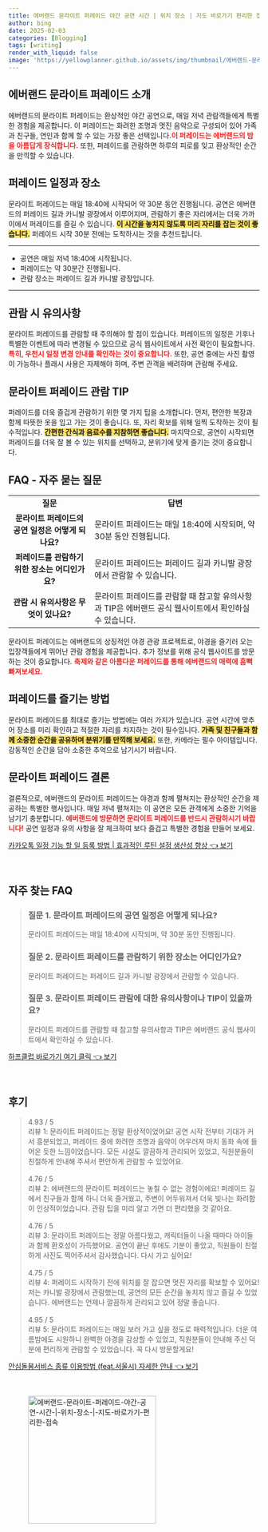 ```yaml
---
title: 에버랜드 문라이트 퍼레이드 야간 공연 시간 | 위치 장소 | 지도 바로가기 편리한 접속
author: bing
date: 2025-02-03
categories: [Blogging]
tags: [writing]
render_with_liquid: false
image: 'https://yellowplanner.github.io/assets/img/thumbnail/에버랜드-문라이트-퍼레이드-야간-공연-시간-|-위치-장소-|-지도-바로가기-편리한-접속.webp'
---
```



<h2 id='에버랜드 문라이트 퍼레이드 소개'>에버랜드 문라이트 퍼레이드 소개</h2>

<p>에버랜드의 문라이트 퍼레이드는 환상적인 야간 공연으로, 매일 저녁 관람객들에게 특별한 경험을 제공합니다. 이 퍼레이드는 화려한 조명과 멋진 음악으로 구성되어 있어 가족과 친구들, 연인과 함께 할 수 있는 가장 좋은 선택입니다.<b><span style="color: #ee2323;">이 퍼레이드는 에버랜드의 밤을 아름답게 장식합니다.</span></b> 또한, 퍼레이드를 관람하면 하루의 피로를 잊고 환상적인 순간을 만끽할 수 있습니다.</p>

<h2 id='퍼레이드 일정과 장소'>퍼레이드 일정과 장소</h2>

<p>문라이트 퍼레이드는 매일 18:40에 시작되어 약 30분 동안 진행됩니다. 공연은 에버랜드의 퍼레이드 길과 카니발 광장에서 이루어지며, 관람하기 좋은 자리에서는 더욱 가까이에서 퍼레이드를 즐길 수 있습니다. <b><span style="background-color: #ffe066;">이 시간을 놓치지 않도록 미리 자리를 잡는 것이 좋습니다.</span></b> 퍼레이드 시작 30분 전에는 도착하시는 것을 추천드립니다.</p>

<hr />

<ul>
    <li>공연은 매일 저녁 18:40에 시작됩니다.</li>
    <li>퍼레이드는 약 30분간 진행됩니다.</li>
    <li>관람 장소는 퍼레이드 길과 카니발 광장입니다.</li>
</ul>

<hr />

<h2 id='관람 시 유의사항'>관람 시 유의사항</h2>

<p>문라이트 퍼레이드를 관람할 때 주의해야 할 점이 있습니다. 퍼레이드의 일정은 기후나 특별한 이벤트에 따라 변경될 수 있으므로 공식 웹사이트에서 사전 확인이 필요합니다. <b><span style="color: #ee2323;">특히, 우천시 일정 변경 안내를 확인하는 것이 중요합니다.</span></b> 또한, 공연 중에는 사진 촬영이 가능하나 플래시 사용은 자제해야 하며, 주변 관객을 배려하며 관람해 주세요.</p>

<h2 id='문라이트 퍼레이드 관람 TIP'>문라이트 퍼레이드 관람 TIP</h2>

<p>퍼레이드를 더욱 즐겁게 관람하기 위한 몇 가지 팁을 소개합니다. 먼저, 편안한 복장과 함께 따뜻한 옷을 입고 가는 것이 좋습니다. 또, 자리 확보를 위해 일찍 도착하는 것이 필수적입니다. <b><span style="background-color: #ffe066;">간편한 간식과 음료수를 지참하면 좋습니다.</span></b> 마지막으로, 공연이 시작되면 퍼레이드를 더욱 잘 볼 수 있는 위치를 선택하고, 분위기에 맞게 즐기는 것이 중요합니다.</p>

<h2 id='FAQ - 자주 묻는 질문'>FAQ - 자주 묻는 질문</h2>

<table>
    <tr>
        <td style="text-align: center; height: 17px;"><b>질문</b></td>
        <td style="text-align: center; height: 17px;"><b>답변</b></td>
    </tr>
    <tr>
        <td style="text-align: center; height: 17px;"><b>문라이트 퍼레이드의 공연 일정은 어떻게 되나요?</b></td>
        <td>문라이트 퍼레이드는 매일 18:40에 시작되며, 약 30분 동안 진행됩니다.</td>
    </tr>
    <tr>
        <td style="text-align: center; height: 17px;"><b>퍼레이드를 관람하기 위한 장소는 어디인가요?</b></td>
        <td>문라이트 퍼레이드는 퍼레이드 길과 카니발 광장에서 관람할 수 있습니다.</td>
    </tr>
    <tr>
        <td style="text-align: center; height: 17px;"><b>관람 시 유의사항은 무엇이 있나요?</b></td>
        <td>문라이트 퍼레이드를 관람할 때 참고할 유의사항과 TIP은 에버랜드 공식 웹사이트에서 확인하실 수 있습니다.</td>
    </tr>
</table>

<p>문라이트 퍼레이드는 에버랜드의 상징적인 야경 관광 프로젝트로, 야경을 즐기러 오는 입장객들에게 뛰어난 관람 경험을 제공합니다. 추가 정보를 위해 공식 웹사이트를 방문하는 것이 중요합니다. <b><span style="color: #ee2323;">축제와 같은 아름다운 퍼레이드를 통해 에버랜드의 매력에 흠뻑 빠져보세요.</span></b></p>

<h2 id='퍼레이드를 즐기는 방법'>퍼레이드를 즐기는 방법</h2>

<p>문라이트 퍼레이드를 최대로 즐기는 방법에는 여러 가지가 있습니다. 공연 시간에 맞추어 장소를 미리 확인하고 적절한 자리를 차지하는 것이 필수입니다. <b><span style="background-color: #ffe066;">가족 및 친구들과 함께 소중한 순간을 공유하며 분위기를 만끽해 보세요.</span></b> 또한, 카메라는 필수 아이템입니다. 감동적인 순간을 담아 소중한 추억으로 남기시기 바랍니다.</p>

<h2 id='문라이트 퍼레이드 결론'>문라이트 퍼레이드 결론</h2>

<p>결론적으로, 에버랜드의 문라이트 퍼레이드는 야경과 함께 펼쳐지는 환상적인 순간을 제공하는 특별한 행사입니다. 매일 저녁 펼쳐지는 이 공연은 모든 관객에게 소중한 기억을 남기기 충분합니다. <b><span style="color: #ee2323;">에버랜드에 방문하면 문라이트 퍼레이드를 반드시 관람하시기 바랍니다!</span></b> 공연 일정과 유의 사항을 잘 체크하여 보다 즐겁고 특별한 경험을 만들어 보세요.</p>


<p><a class="click-button" title="카카오톡 일정 기능 할 일 등록 방법 | 효과적인 루틴 설정 생산성 향상" href="https://yellowplanner.github.io/posts/%EC%B9%B4%EC%B9%B4%EC%98%A4%ED%86%A1-%EC%9D%BC%EC%A0%95-%EA%B8%B0%EB%8A%A5-%ED%95%A0-%EC%9D%BC-%EB%93%B1%EB%A1%9D-%EB%B0%A9%EB%B2%95-%ED%9A%A8%EA%B3%BC%EC%A0%81%EC%9D%B8-%EB%A3%A8%ED%8B%B4-%EC%84%A4%EC%A0%95-%EC%83%9D%EC%82%B0%EC%84%B1-%ED%96%A5%EC%83%81/" rel="dofollow">카카오톡 일정 기능 할 일 등록 방법 | 효과적인 루틴 설정 생산성 향상 👈 보기</a></p><br>
<h2 id='자주_찾는_FAQ'>자주 찾는 FAQ</h2>
<div itemscope="" itemtype="https://schema.org/FAQPage"> 
<blockquote> 
<div itemscope="" itemprop="mainEntity" itemtype="https://schema.org/Question"> 
<h3 itemprop="name">질문 1. 문라이트 퍼레이드의 공연 일정은 어떻게 되나요?</h3> 
<div itemscope="" itemprop="acceptedAnswer" itemtype="https://schema.org/Answer"> 
<span itemprop="text"> 
<p>문라이트 퍼레이드는 매일 18:40에 시작되며, 약 30분 동안 진행됩니다.</p> 
</span> 
</div> 
</div> 
<div itemscope="" itemprop="mainEntity" itemtype="https://schema.org/Question"> 
<h3 itemprop="name">질문 2. 문라이트 퍼레이드를 관람하기 위한 장소는 어디인가요?</h3> 
<div itemscope="" itemprop="acceptedAnswer" itemtype="https://schema.org/Answer"> 
<span itemprop="text"> 
<p>문라이트 퍼레이드는 퍼레이드 길과 카니발 광장에서 관람할 수 있습니다.</p> 
</span> 
</div> 
</div> 
<div itemscope="" itemprop="mainEntity" itemtype="https://schema.org/Question"> 
<h3 itemprop="name">질문 3. 문라이트 퍼레이드 관람에 대한 유의사항이나 TIP이 있을까요?</h3> 
<div itemscope="" itemprop="acceptedAnswer" itemtype="https://schema.org/Answer"> 
<span itemprop="text"> 
<p>문라이트 퍼레이드를 관람할 때 참고할 유의사항과 TIP은 에버랜드 공식 웹사이트에서 확인하실 수 있습니다.</p> 
</span> 
</div> 
</div> 
</blockquote> 
</div>
<p><a class="click-button" title="하프클럽 바로가기 여기 클릭" href="https://yellowplanner.github.io/posts/%ED%95%98%ED%94%84%ED%81%B4%EB%9F%BD-%EB%B0%94%EB%A1%9C%EA%B0%80%EA%B8%B0-%EC%97%AC%EA%B8%B0-%ED%81%B4%EB%A6%AD/" rel="dofollow">하프클럽 바로가기 여기 클릭 👈 보기</a></p><br>
<h2 id='후기'>후기</h2>
<div itemscope itemtype="https://schema.org/Product">
  <blockquote>
  <div itemprop="review" itemscope itemtype="https://schema.org/Review">
      <div itemprop="reviewRating" itemscope itemtype="https://schema.org/Rating"> <span itemprop="ratingValue">4.93</span> / <span itemprop="bestRating">5</span> </div>
      <span itemprop="reviewBody">리뷰 1: 문라이트 퍼레이드는 정말 환상적이었어요! 공연 시작 전부터 기대가 커서 흥분되었고, 퍼레이드 중에 화려한 조명과 음악이 어우러져 마치 동화 속에 들어온 듯한 느낌이었습니다. 모든 시설도 깔끔하게 관리되어 있었고, 직원분들이 친절하게 안내해 주셔서 편안하게 관람할 수 있었어요.</span>
  </div>
  <br>
  <div itemprop="review" itemscope itemtype="https://schema.org/Review">
      <div itemprop="reviewRating" itemscope itemtype="https://schema.org/Rating"> <span itemprop="ratingValue">4.76</span> / <span itemprop="bestRating">5</span> </div>
      <span itemprop="reviewBody">리뷰 2: 에버랜드의 문라이트 퍼레이드는 놓칠 수 없는 경험이에요! 퍼레이드 길에서 친구들과 함께 하니 더욱 즐거웠고, 주변이 어두워져서 더욱 빛나는 화려함이 인상적이었습니다. 관람 팁을 미리 알고 가면 더 편리했을 것 같아요.</span>
  </div>
  <br>
  <div itemprop="review" itemscope itemtype="https://schema.org/Review">
      <div itemprop="reviewRating" itemscope itemtype="https://schema.org/Rating"> <span itemprop="ratingValue">4.76</span> / <span itemprop="bestRating">5</span> </div>
      <span itemprop="reviewBody">리뷰 3: 문라이트 퍼레이드는 정말 아름다웠고, 캐릭터들이 나올 때마다 아이들과 함께 환호성이 가득했어요. 공연이 끝난 후에도 기분이 좋았고, 직원들이 친절하게 사진도 찍어주셔서 감사했습니다. 다시 가고 싶어요!</span>
  </div>
  <br>
  <div itemprop="review" itemscope itemtype="https://schema.org/Review">
      <div itemprop="reviewRating" itemscope itemtype="https://schema.org/Rating"> <span itemprop="ratingValue">4.75</span> / <span itemprop="bestRating">5</span> </div>
      <span itemprop="reviewBody">리뷰 4: 퍼레이드 시작하기 전에 위치를 잘 잡으면 멋진 자리를 확보할 수 있어요! 저는 카니발 광장에서 관람했는데, 공연의 모든 순간을 놓치지 않고 즐길 수 있었습니다. 에버랜드는 언제나 깔끔하게 관리되고 있어 정말 좋습니다.</span>
  </div>
  <br>
  <div itemprop="review" itemscope itemtype="https://schema.org/Review">
      <div itemprop="reviewRating" itemscope itemtype="https://schema.org/Rating"> <span itemprop="ratingValue">4.95</span> / <span itemprop="bestRating">5</span> </div>
      <span itemprop="reviewBody">리뷰 5: 문라이트 퍼레이드는 매일 보러 가고 싶을 정도로 매력적입니다. 더운 여름밤에도 시원하니 완벽한 야경을 감상할 수 있었고, 직원분들이 안내해 주신 덕분에 편리하게 관람할 수 있었습니다. 꼭 다시 방문할게요!</span>
  </div>
  </blockquote>
</div>
<p><a class="click-button" title="안심돌봄서비스 종류 이용방법 (feat.서울시) 자세한 안내" href="https://yellowplanner.github.io/posts/%EC%95%88%EC%8B%AC%EB%8F%8C%EB%B4%84%EC%84%9C%EB%B9%84%EC%8A%A4-%EC%A2%85%EB%A5%98-%EC%9D%B4%EC%9A%A9%EB%B0%A9%EB%B2%95-(feat.%EC%84%9C%EC%9A%B8%EC%8B%9C)-%EC%9E%90%EC%84%B8%ED%95%9C-%EC%95%88%EB%82%B4/" rel="dofollow">안심돌봄서비스 종류 이용방법 (feat.서울시) 자세한 안내 👈 보기</a></p><br>
<figure class="image"><img src="https://yellowplanner.github.io/assets/img/thumbnail/에버랜드-문라이트-퍼레이드-야간-공연-시간-|-위치-장소-|-지도-바로가기-편리한-접속.webp" alt="에버랜드-문라이트-퍼레이드-야간-공연-시간-|-위치-장소-|-지도-바로가기-편리한-접속" width="256" height="256"></figure>